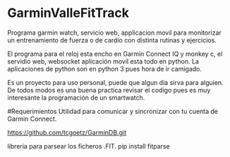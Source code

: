 # GarminValleFitTrack

Programa garmin watch, servicio web, applicacion movil para monitorizar un entrenamiento de fuerza o de cardio con distinta rutinas y ejercicios.


El programa para el reloj esta encho en Garmin Connect IQ y monkey c, el servidio web, websocket aplicación movil esta todo en python. La aplicaciones de python son  en python 3 pues hora de ir camigado.


Es un proyecto para uso personal, puede que algun dia sirva para alguien. De todos modos es una buena practica revisar el codigo pues es muy interesante la programación de un smartwatch.

#Requerimientos
Utilidad para comunicar y sincronizar con tu cuenta de Garmin Connect.

https://github.com/tcgoetz/GarminDB.git

libreria para parsear los ficheros .FIT.
pip install fitparse
